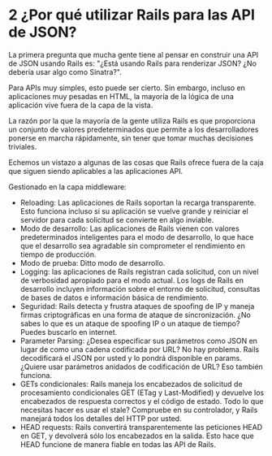 # 2 ¿Por qué utilizar Rails para las API de JSON?

La primera pregunta que mucha gente tiene al pensar en construir una API de JSON usando Rails es: "¿Está usando Rails para renderizar JSON? ¿No debería usar algo como Sinatra?".

Para APIs muy simples, esto puede ser cierto. Sin embargo, incluso en aplicaciones muy pesadas en HTML, la mayoría de la lógica de una aplicación vive fuera de la capa de la vista.

La razón por la que la mayoría de la gente utiliza Rails es que proporciona un conjunto de valores predeterminados que permite a los desarrolladores ponerse en marcha rápidamente, sin tener que tomar muchas decisiones triviales.

Echemos un vistazo a algunas de las cosas que Rails ofrece fuera de la caja que siguen siendo aplicables a las aplicaciones API.

Gestionado en la capa middleware:

* Reloading: Las aplicaciones de Rails soportan la recarga transparente. Esto funciona incluso si su aplicación se vuelve grande y reiniciar el servidor para cada solicitud se convierte en algo inviable.
* Modo de desarrollo: Las aplicaciones de Rails vienen con valores predeterminados inteligentes para el modo de desarrollo, lo que hace que el desarrollo sea agradable sin comprometer el rendimiento en tiempo de producción.
* Modo de prueba: Ditto modo de desarrollo.
* Logging: las aplicaciones de Rails registran cada solicitud, con un nivel de verbosidad apropiado para el modo actual. Los logs de Rails en desarrollo incluyen información sobre el entorno de solicitud, consultas de bases de datos e información básica de rendimiento.
* Seguridad: Rails detecta y frustra ataques de spoofing de IP y maneja firmas criptográficas en una forma de ataque de sincronización. ¿No sabes lo que es un ataque de spoofing IP o un ataque de tiempo? Puedes buscarlo en internet.
* Parameter Parsing: ¿Desea especificar sus parámetros como JSON en lugar de como una cadena codificada por URL? No hay problema. Rails decodificará el JSON por usted y lo pondrá disponible en params. ¿Quiere usar parámetros anidados de codificación de URL? Eso también funciona.
* GETs condicionales: Rails maneja los encabezados de solicitud de procesamiento condicionales GET \(ETag y Last-Modified\) y devuelve los encabezados de respuesta correctos y el código de estado. Todo lo que necesitas hacer es usar el stale? Compruebe en su controlador, y Rails manejará todos los detalles del HTTP por usted.
* HEAD requests: Rails convertirá transparentemente las peticiones HEAD en GET, y devolverá sólo los encabezados en la salida. Esto hace que HEAD funcione de manera fiable en todas las API de Rails.



